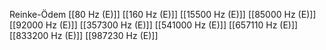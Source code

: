 Reinke-Ödem
[[80 Hz (E)]]
[[160 Hz (E)]]
[[15500 Hz (E)]]
[[85000 Hz (E)]]
[[92000 Hz (E)]]
[[357300 Hz (E)]]
[[541000 Hz (E)]]
[[657110 Hz (E)]]
[[833200 Hz (E)]]
[[987230 Hz (E)]]